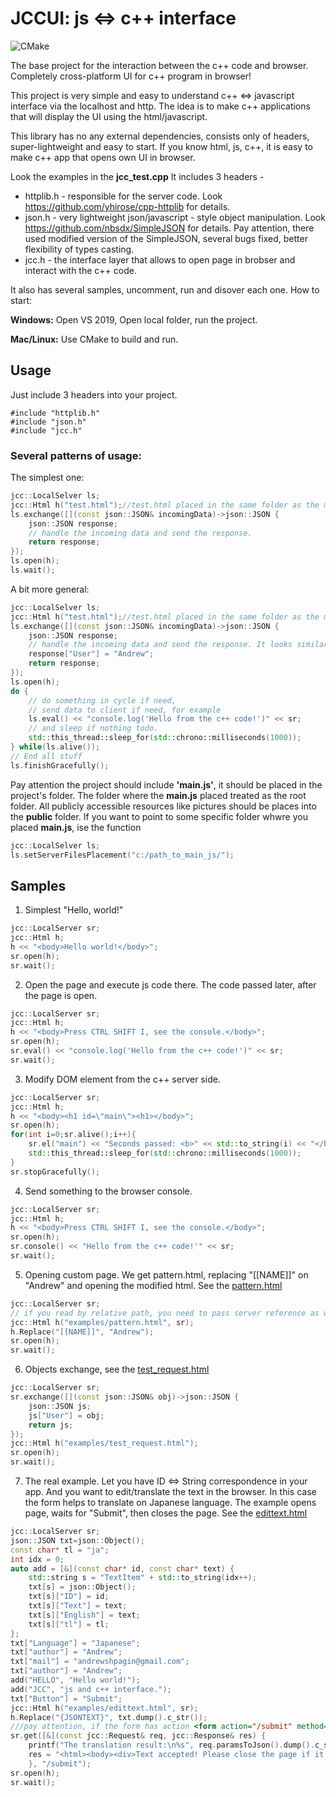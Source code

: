 # JCCUI:  js <=> c++ interface
![CMake](https://github.com/AndrewShpagin/jccui/actions/workflows/cmake.yml/badge.svg)

The base project for the interaction between the c++ code and browser. Completely cross-platform UI for c++ program in browser!

This project is very simple and easy to understand c++ <=> javascript interface via the localhost and http. The idea is to make c++ applications that will display the UI using the html/javascript. 

This library has no any external dependencies, consists only of headers, super-lightweight and easy to start. If you know html, js, c++, it is easy to make c++ app that opens own UI in browser.

Look the examples in the **jcc_test.cpp**
It includes 3 headers - 
* httplib.h - responsible for the server code. Look https://github.com/yhirose/cpp-httplib for details.
* json.h - very lightweight json/javascript - style object manipulation. Look https://github.com/nbsdx/SimpleJSON for details. Pay attention, there used modified version of the SimpleJSON, several bugs fixed, better flexibility of types casting.
* jcc.h - the interface layer that allows to open page in brobser and interact with the c++ code.

It also has several samples, uncomment, run and disover each one.
How to start:

**Windows:**
Open VS 2019, Open local folder, run the project.

**Mac/Linux:**
Use CMake to build and run.

## Usage
Just include 3 headers into your project.
```
#include "httplib.h"
#include "json.h"
#include "jcc.h"
```
### Several patterns of usage:

The simplest one:
```cpp
jcc::LocalSelver ls;
jcc::Html h("test.html");//test.html placed in the same folder as the main.js
ls.exchange([](const json::JSON& incomingData)->json::JSON {
	json::JSON response;
	// handle the incoming data and send the response.
	return response;
});
ls.open(h);
ls.wait();
```
A bit more general:
```cpp
jcc::LocalSelver ls;
jcc::Html h("test.html");//test.html placed in the same folder as the main.js
ls.exchange([](const json::JSON& incomingData)->json::JSON {
	json::JSON response;
	// handle the incoming data and send the response. It looks similar to js syntax
	response["User"] = "Andrew";	
	return response;
});
ls.open(h);
do {
	// do something in cycle if need, 
	// send data to client if need, for example
	ls.eval() << "console.log('Hello from the c++ code!')" << sr;
	// and sleep if nothing todo.
	std::this_thread::sleep_for(std::chrono::milliseconds(1000));
} while(ls.alive());
// End all stuff
ls.finishGracefully();	
```
Pay attention the project should include **'main.js'**, it should be placed in the project's folder. The folder where the **main.js** placed
treated as the root folder. All publicly accessible resources like pictures should be places into the **public** folder. If you want to point 
to some specific folder whwre you placed **main.js**, ise the function
```cpp
jcc::LocalSelver ls;
ls.setServerFilesPlacement("c:/path_to_main_js/");
```
## Samples
1. Simplest "Hello, world!"
```cpp
jcc::LocalServer sr;
jcc::Html h;
h << "<body>Hello world!</body>";
sr.open(h);
sr.wait();
```
2. Open the page and execute js code there. The code passed later, after the page is open.
```cpp
jcc::LocalServer sr;
jcc::Html h;
h << "<body>Press CTRL SHIFT I, see the console.</body>";
sr.open(h);
sr.eval() << "console.log('Hello from the c++ code!')" << sr;
sr.wait();
```
3. Modify DOM element from the c++ server side.
```cpp
jcc::LocalServer sr;
jcc::Html h;
h << "<body><h1 id=\"main\"><h1></body>";
sr.open(h);
for(int i=0;sr.alive();i++){
	sr.el("main") << "Seconds passed: <b>" << std::to_string(i) << "</b>" << sr;
	std::this_thread::sleep_for(std::chrono::milliseconds(1000));
}
sr.stopGracefully();
```
4. Send something to the browser console.
```cpp
jcc::LocalServer sr;
jcc::Html h;
h << "<body>Press CTRL SHIFT I, see the console.</body>";
sr.open(h);
sr.console() << "Hello from the c++ code!'" << sr;
sr.wait();
```
5. Opening custom page.  We get pattern.html, replacing "[[NAME]]" on "Andrew" and opening the modified html.
See the [pattern.html](examples/pattern.html)
```cpp
jcc::LocalServer sr;
// if you read by relative path, you need to pass server reference as well
jcc::Html h("examples/pattern.html", sr);
h.Replace("[[NAME]]", "Andrew");
sr.open(h);
sr.wait();
```
6. Objects exchange, see the [test_request.html](examples/test_request.html)
```cpp
jcc::LocalServer sr;
sr.exchange([](const json::JSON& obj)->json::JSON {
	json::JSON js;
	js["User"] = obj;
	return js;
});
jcc::Html h("examples/test_request.html");
sr.open(h);
sr.wait();
```
7. The real example. Let you have ID <=> String correspondence in your app. And you want to edit/translate the text in the browser.
In this case the form helps to translate on Japanese language. The example opens page, waits for "Submit", then closes the page.
See the [edittext.html](examples/edittext.html)
```cpp
jcc::LocalServer sr;
json::JSON txt=json::Object();
const char* tl = "ja";
int idx = 0;
auto add = [&](const char* id, const char* text) {
	std::string s = "TextItem" + std::to_string(idx++);
	txt[s] = json::Object();
	txt[s]["ID"] = id;
	txt[s]["Text"] = text;
	txt[s]["English"] = text;
	txt[s]["tl"] = tl;
};
txt["Language"] = "Japanese";
txt["author"] = "Andrew";
txt["mail"] = "andrewshpagin@gmail.com";
txt["author"] = "Andrew";
add("HELLO", "Hello world!");
add("JCC", "js and c++ interface.");
txt["Button"] = "Submit";
jcc::Html h("examples/edittext.html", sr);
h.Replace("{JSONTEXT}", txt.dump().c_str());
///pay attention, if the form has action <form action="/submit" method="get"> then the result of submitting will be passed there as json object, look the edittext.html
sr.get([&](const jcc::Request& req, jcc::Response& res) {
	printf("The translation result:\n%s", req.paramsToJson().dump().c_str());
	res = "<html><body><div>Text accepted! Please close the page if it is not closed automatically.</div><script>window.close();</script></body></html>";
	}, "/submit");
sr.open(h);
sr.wait();
```
